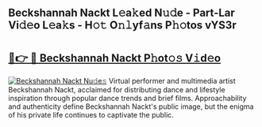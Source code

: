 ## Beckshannah Nackt L𝚎a𝚔ed N𝚞𝚍e - Part-Lar Vi𝚍𝚎o L𝚎a𝚔s - H𝚘𝚝 O𝚗𝚕yf𝚊ns P𝚑𝚘tos vYS3r

# <h2><a href="http://kf1n55l.oniu.top/?m=Beckshannah+Nackt">🔗👉 🔴 Beckshannah Nackt P𝚑ot𝚘𝚜 V𝚒d𝚎o</a></h2>

[![Beckshannah Nackt Nu𝚍e𝚜](https://i.imgur.com/0qMVB7G.gif)](http://kf1n55l.oniu.top/?m=Beckshannah+Nackt)
Virtual performer and multimedia artist Beckshannah Nackt, acclaimed for distributing dance and lifestyle inspiration through popular dance trends and brief films. Approachability and authenticity define Beckshannah Nackt's public image, but the enigma of his private life continues to captivate the public.  
